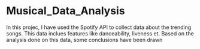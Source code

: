 # Musical_Data_Analysis

In this projec, I have used the Spotify API to collect data about the trending songs. This data inclues features like danceability, liveness et. Based on the analysis done on this data, some conclusions have been drawn
